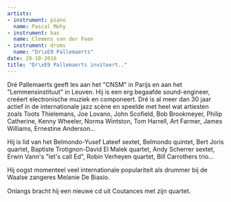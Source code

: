 ```yaml
---
artists:
- instrument: piano
  name: Pascal Mohy
- instrument: bas
  name: Clemens van der Feen
- instrument: drums
  name: "Dr\xE9 Pallemaerts"
date: 28-10-2016
title: "Dr\xE9 Pallemaerts inviteert.."
---
```

Dré Pallemaerts geeft les aan het "CNSM" in Parijs en aan het "Lemmensinstituut" in Leuven. Hij is een 
erg begaafde sound-engineer, creëert electronische muziek en componeert. Dré is al meer dan 30 jaar actief 
in de internationale jazz scène en speelde met heel wat artiesten zoals Toots Thielemans, Joe Lovano, John 
Scofield, Bob Brookmeyer, Philip Catherine, Kenny Wheeler, Norma Wintston, Tom Harrell, Art Farmer, James 
Williams, Ernestine Anderson... 

Hij is lid van het Belmondo-Yusef Lateef sextet, Belmondo quintet, Bert Joris quartet, Baptiste Trotignon-David 
El Malek quartet, Andy Scherrer sextet, Erwin Vann's "let's call Ed", Robin Verheyen quartet, Bill Carrothers 
trio... 

Hij oogst momenteel veel internationale populariteit als drummer bij de Waalse zangeres Melanie De Biasio. 

Onlangs bracht hij een nieuwe cd uit Coutances met zijn quartet.